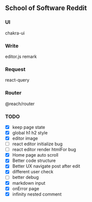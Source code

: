 ## School of Software Reddit

### UI

chakra-ui

### Write

editor.js remark

### Request

react-query

### Router

@reach/router

### TODO

- [x] keep page state
- [x] global h1 h2 style
- [x] editor image
- [ ] react editor initialize bug
- [ ] react editor render htmlFor bug
- [x] Home page auto scroll
- [x] Better code structure
- [x] Better UX navigate post after edit
- [x] different user check
- [ ] better debug
- [x] markdown input
- [x] onError page
- [x] infinity nested comment 